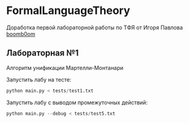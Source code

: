 # FormalLanguageTheory
Доработка первой лабораторной работы по ТФЯ от Игоря Павлова <a href=https://github.com/boomb0om>boomb0om</a>

## Лабораторная №1

Алгоритм унификации Мартелли-Монтанари

Запустить лабу на тесте:
```python
python main.py < tests/test1.txt
```

Запустить лабу с выводом промежуточных действий:
```python
python main.py --debug < tests/test5.txt
```

